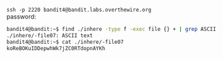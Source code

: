 `ssh -p 2220 bandit4@bandit.labs.overthewire.org`  
password: ` `  

```bash
bandit4@bandit:~$ find ./inhere -type f -exec file {} + | grep ASCII
./inhere/-file07: ASCII text
bandit4@bandit:~$ cat ./inhere/-file07 
koReBOKuIDDepwhWk7jZC0RTdopnAYKh
```
